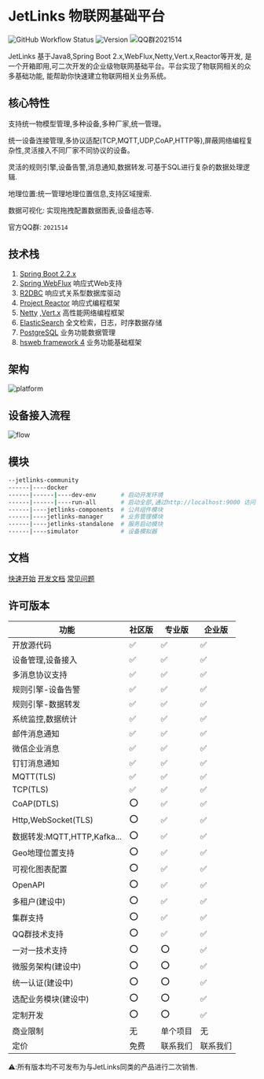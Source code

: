 # JetLinks 物联网基础平台

![GitHub Workflow Status](https://img.shields.io/github/workflow/status/jetlinks/jetlinks-community/Auto%20Deploy%20Docker?label=docker)
![Version](https://img.shields.io/badge/Version-1.1--RELEASE-brightgreen)
![QQ群2021514](https://img.shields.io/badge/QQ群-2021514-brightgreen)

JetLinks 基于Java8,Spring Boot 2.x,WebFlux,Netty,Vert.x,Reactor等开发, 
是一个开箱即用,可二次开发的企业级物联网基础平台。平台实现了物联网相关的众多基础功能,
能帮助你快速建立物联网相关业务系统。
 

## 核心特性

支持统一物模型管理,多种设备,多种厂家,统一管理。

统一设备连接管理,多协议适配(TCP,MQTT,UDP,CoAP,HTTP等),屏蔽网络编程复杂性,灵活接入不同厂家不同协议的设备。

灵活的规则引擎,设备告警,消息通知,数据转发.可基于SQL进行复杂的数据处理逻辑.

地理位置:统一管理地理位置信息,支持区域搜索. 

数据可视化: 实现拖拽配置数据图表,设备组态等.

官方QQ群: `2021514`

## 技术栈

1. [Spring Boot 2.2.x](https://spring.io/projects/spring-boot)
2. [Spring WebFlux](https://spring.io/) 响应式Web支持
3. [R2DBC](https://r2dbc.io/) 响应式关系型数据库驱动
4. [Project Reactor](https://projectreactor.io/) 响应式编程框架
4. [Netty](https://netty.io/) ,[Vert.x](https://vertx.io/) 高性能网络编程框架
5. [ElasticSearch](https://www.elastic.co/cn/products/enterprise-search) 全文检索，日志，时序数据存储
6. [PostgreSQL](https://www.postgresql.org) 业务功能数据管理
7. [hsweb framework 4](https://github.com/hs-web) 业务功能基础框架

## 架构

![platform](./platform.svg)

## 设备接入流程

![flow](./flow.svg)

## 模块

```bash
--jetlinks-community
------|----docker
------|------|----dev-env       # 启动开发环境
------|------|----run-all       # 启动全部,通过http://localhost:9000 访问系统.
------|----jetlinks-components  # 公共组件模块
------|----jetlinks-manager     # 业务管理模块
------|----jetlinks-standalone  # 服务启动模块
------|----simulator            # 设备模拟器
```

## 文档

[快速开始](http://doc.jetlinks.cn/basics-guide/quick-start.html) 
[开发文档](http://doc.jetlinks.cn/dev-guide/start.html) 
[常见问题](http://doc.jetlinks.cn/common-problems/network-components.html) 

## 许可版本

|  功能  |  社区版   | 专业版  |   企业版  |
| ----   |  ----  |   ----    |   -----   |
| 开放源代码      |  ✅ | ✅ |       ✅     |
| 设备管理,设备接入|  ✅ | ✅ |       ✅     |
| 多消息协议支持|  ✅ | ✅ |       ✅     |
| 规则引擎-设备告警        |  ✅ |  ✅ |     ✅     |
| 规则引擎-数据转发 |  ✅  |  ✅ |     ✅ |
| 系统监控,数据统计  |  ✅  |  ✅ |  ✅   |
| 邮件消息通知    |  ✅  |  ✅ |     ✅      |
| 微信企业消息    |  ✅  |  ✅ |     ✅      |
| 钉钉消息通知    |  ✅  |  ✅ |     ✅      |
| MQTT(TLS)    |  ✅  |  ✅ |   ✅   |
| TCP(TLS)     |  ✅  |  ✅ |  ✅    |
| CoAP(DTLS)    |  ⭕  |  ✅ |     ✅       |
| Http,WebSocket(TLS) |  ⭕  |  ✅ |     ✅ |
| 数据转发:MQTT,HTTP,Kafka... |  ⭕  |  ✅ |     ✅ |
| Geo地理位置支持     | ⭕   |  ✅ |  ✅    |
| 可视化图表配置   |  ⭕  |  ✅ |     ✅    |
| OpenAPI    |  ⭕  |  ✅ |     ✅     |
| 多租户(建设中)   |  ⭕  |  ✅ |   ✅   |
| 集群支持    |  ⭕  |  ✅ |     ✅     |
| QQ群技术支持 |  ⭕  |  ✅ |   ✅   |
| 一对一技术支持 |  ⭕  |  ⭕ |   ✅   |
| 微服务架构(建设中)   |  ⭕  |  ⭕ |   ✅   |
| 统一认证(建设中)   |  ⭕  |  ⭕ |   ✅   |
| 选配业务模块(建设中)   |  ⭕  |  ⭕ |   ✅   |
| 定制开发   |  ⭕  |  ⭕ |   ✅   |
| 商业限制   |  无  |  单个项目 |   无   |
| 定价   |  免费  | 联系我们  |  联系我们   |

⚠️:所有版本均不可发布为与JetLinks同类的产品进行二次销售. 